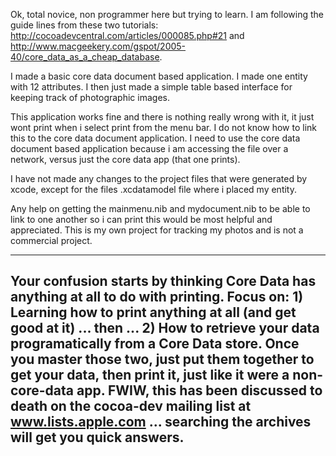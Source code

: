 

Ok, total novice, non programmer here but trying to learn.  I am following the guide lines from these two tutorials: http://cocoadevcentral.com/articles/000085.php#21 and http://www.macgeekery.com/gspot/2005-40/core_data_as_a_cheap_database.

I made a basic core data document based application.  I made one entity with 12 attributes.  I then just made a simple table based interface for keeping track of photographic images.  

This application works fine and there is nothing really wrong with it, it just wont print when i select print from the menu bar.  I do not know how to link this to the core data document application.  I need to use the core data document based application because i am accessing the file over a network, versus just the core data app (that one prints).

I have not made any changes to the project files that were generated by xcode, except for the files .xcdatamodel  file where i placed my entity.

Any help on getting the mainmenu.nib and mydocument.nib to be able to link to one another so i can print this would be most helpful and appreciated.  This is my own project for tracking my photos and is not a commercial project.

  
----
Your confusion starts by thinking Core Data has anything at all to do with printing. Focus on: 1) Learning how to print anything at all (and get good at it) ... then ... 2) How to retrieve your data programatically from a Core Data store. Once you master those two, just put them together to get your data, then print it, just like it were a non-core-data app. FWIW, this has been discussed to death on the cocoa-dev mailing list at www.lists.apple.com ... searching the archives will get you quick answers.
----
